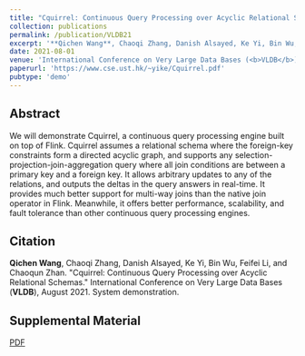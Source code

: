 ```yaml
---
title: "Cquirrel: Continuous Query Processing over Acyclic Relational Schemas."
collection: publications
permalink: /publication/VLDB21
excerpt: '**Qichen Wang**, Chaoqi Zhang, Danish Alsayed, Ke Yi, Bin Wu, Feifei Li, and Chaoqun Zhan.'
date: 2021-08-01
venue: 'International Conference on Very Large Data Bases (<b>VLDB</b>)'
paperurl: 'https://www.cse.ust.hk/~yike/Cquirrel.pdf'
pubtype: 'demo'
---
```


## Abstract

We will demonstrate Cquirrel, a continuous query processing engine built on top of Flink.  Cquirrel assumes a relational schema where the foreign-key constraints form a directed acyclic graph, and supports any selection-projection-join-aggregation query where all join conditions are between a primary key and a foreign key.  It allows arbitrary updates to any of the relations, and outputs the deltas in the query answers in real-time.  It provides much better support for multi-way joins than the native join operator in Flink.  Meanwhile, it offers better performance, scalability, and fault tolerance than other continuous query processing engines.

## Citation

**Qichen Wang**, Chaoqi Zhang, Danish Alsayed, Ke Yi, Bin Wu, Feifei Li, and Chaoqun Zhan. "Cquirrel: Continuous Query Processing over Acyclic Relational Schemas." International Conference on Very Large Data Bases (**VLDB**), August 2021. System demonstration. 

## Supplemental Material
[PDF](https://www.cse.ust.hk/~yike/Cquirrel.pdf)

<!-- citation: 'Your Name, You. (2015). &quot;Paper Title Number 3.&quot; <i>Journal 1</i>. 1(3).'
This paper is about the number 3. The number 4 is left for future work.

[Download paper here](http://academicpages.github.io/files/paper3.pdf)

Recommended citation: Your Name, You. (2015). "Paper Title Number 3." <i>Journal 1</i>. 1(3). -->
